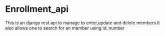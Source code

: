 # Enrollment_api
This is an django rest api to manage to enter,update and delete members.It also allows one to search for an member using id_number
